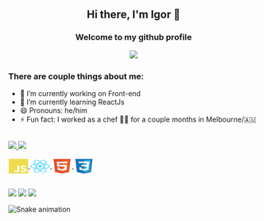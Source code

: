 
<h2 align="center"> Hi there, I'm Igor 👋  </h2>

<h3 align="center"> Welcome to my github profile </h3>


<p align="center">
  <img 
    width="300px"
    src="https://c.tenor.com/NCRHhqkXrJYAAAAi/programmers-go-internet.gif"
  >
</p>



### There are couple things about me:


- 🔭 I’m currently working on Front-end
- 🌱 I’m currently learning ReactJs
- 😄 Pronouns: he/him
- ⚡ Fun fact: I worked as a chef 👨‍🍳 for a couple months in Melbourne/🇦🇺 

##


<a href="https://github.com/igorcenzi">
  <img height="180em" src="https://github-readme-stats.vercel.app/api?username=igorcenzi&show_icons=true&theme=algolia&include_all_commits=true&count_private=true"/>
  <img height="180em" src="https://github-readme-stats.vercel.app/api/top-langs/?username=igorcenzi&layout=compact&langs_count=7&theme=algolia"/>

<div style="display: inline_block"><br>
  <img align="center" height="30" width="40" src="https://raw.githubusercontent.com/devicons/devicon/master/icons/javascript/javascript-plain.svg">
  <img align="center" height="30" width="40" src="https://raw.githubusercontent.com/devicons/devicon/master/icons/react/react-original.svg">
  <img align="center" height="30" width="40" src="https://raw.githubusercontent.com/devicons/devicon/master/icons/html5/html5-original.svg">
  <img align="center" height="30" width="40" src="https://raw.githubusercontent.com/devicons/devicon/master/icons/css3/css3-original.svg">
</div>

  
  ##
 
  
<div> 
  <a href="https://www.instagram.com/igorcenzi/" target="_blank"><img src="https://img.shields.io/badge/-Instagram-%23E4405F?style=for-the-badge&logo=instagram&logoColor=white" target="_blank"></a>
  <a href = "mailto:igor.cenzi2@gmail.com"><img src="https://img.shields.io/badge/-Gmail-%23333?style=for-the-badge&logo=gmail&logoColor=white" target="_blank"></a>
  <a href="https://www.linkedin.com/in/igorcenzi/" target="_blank"><img src="https://img.shields.io/badge/-LinkedIn-%230077B5?style=for-the-badge&logo=linkedin&logoColor=white" target="_blank"></a> 

 
  ![Snake animation](https://github.com/igorcenzi/igorcenzi/blob/output/github-contribution-grid-snake.svg)
 
</div>
